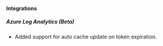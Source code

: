 
#### Integrations
##### Azure Log Analytics (Beta)
- Added support for auto cache update on token expiration.